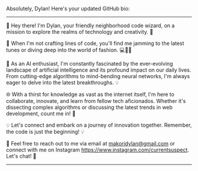 Absolutely, Dylan! Here's your updated GitHub bio:

---

👋 Hey there! I'm Dylan, your friendly neighborhood code wizard, on a mission to explore the realms of technology and creativity. 🚀

🎵 When I'm not crafting lines of code, you'll find me jamming to the latest tunes or diving deep into the world of fashion. 💻🎨👕

🧠 As an AI enthusiast, I'm constantly fascinated by the ever-evolving landscape of artificial intelligence and its profound impact on our daily lives. From cutting-edge algorithms to mind-bending neural networks, I'm always eager to delve into the latest breakthroughs. 💡

🌐 With a thirst for knowledge as vast as the internet itself, I'm here to collaborate, innovate, and learn from fellow tech aficionados. Whether it's dissecting complex algorithms or discussing the latest trends in web development, count me in! 💬

💡 Let's connect and embark on a journey of innovation together. Remember, the code is just the beginning! 💡

📧 Feel free to reach out to me via email at makoridylan@gmail.com or connect with me on Instagram https://www.instagram.com/currentsuspect. Let's chat! 📱

---

<!---
currentsuspect/currentsuspect is a ✨ special ✨ repository because its `README.md` (this file) appears on your GitHub profile.
You can click the Preview link to take a look at your changes.
--->
